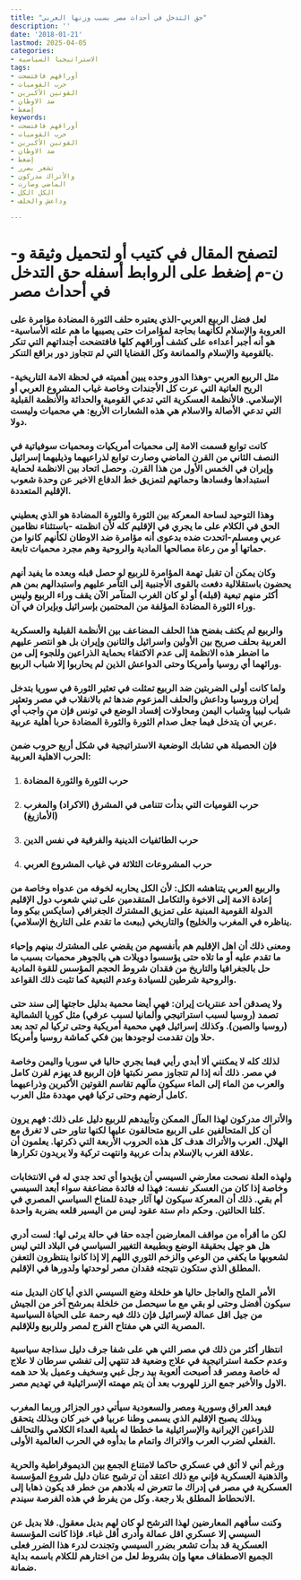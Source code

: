 ```yaml
---
title: "حق التدخل في أحداث مصر بسبب وزنها العربي"
description: ''
date: '2018-01-21'
lastmod: 2025-04-05
categories:
- الاستراتيجيا السياسية
tags:
- أوراقهم فافتضحت
- حرب القوميات
- القوتين الأكبرين
- ضد الاوطان
- إضغط
keywords:
- أوراقهم فافتضحت
- حرب القوميات
- القوتين الأكبرين
- ضد الاوطان
- إضغط
- تشعر بضرر
- والأتراك مدركون
- الماضي وصارت
- الكل الكل
- وداعش والحلف

---
```

# **لتصفح المقال في كتيب أو لتحميل وثيقة و-ن-م إضغط على الروابط أسفله** **حق التدخل في أحداث مصر**

### لعل فضل الربيع العربي-الذي يعتبره حلف الثورة المضادة مؤامرة على العروبة والإسلام لكأنهما بحاجة لمؤامرات حتى يصيبها ما هم علته الأساسية-هو أنه أجبر أعداءه على كشف أوراقهم كلها فافتضحت أجنداتهم التي تنكر بالقومية والإسلام والممانعة وكل القضايا التي لم تتجاوز دور براقع التنكر.

### مثل الربيع العربي -وهذا الدور وحده يبين أهميته في لحظة الامة التاريخية-الريح العاتية التي عرت كل الأجندات وخاصة غياب المشروع العربي أو الإسلامي. فالأنظمة العسكرية التي تدعي القومية والحداثة والأنظمة القبلية التي تدعي الأصالة والاسلام هي هذه الشعارات الأربع: هي محميات وليست دولا.

### كانت توابع قسمت الامة إلى محميات أمريكيات ومحميات سوفياتية في النصف الثاني من القرن الماضي وصارت توابع لذراعيهما وذيليهما إسرائيل وإيران في الخمس الأول من هذا القرن. وحصل اتحاد بين الانظمة لحماية استبدادها وفسادها وحماتهم لتمزيق خط الدفاع الاخير عن وحدة شعوب الإقليم المتعددة.

### وهذا التوحيد لساحة المعركة بين الثورة والثورة المضادة هو الذي يعطيني الحق في الكلام على ما يجري في الإقليم كله لأن انظمته -باستثناء نظامين عربي ومسلم-اتحدت ضده بدعوى أنه مؤامرة ضد الاوطان لكأنهم كانوا من حماتها أو من رعاة مصالحها المادية والروحية وهم مجرد محميات تابعة.

### وكان يمكن أن تقبل تهمة المؤامرة للربيع لو حصل قبله وبعده ما يفيد أنهم يحضون باستقلالية دفعت بالقوى الأجنبية إلى التآمر عليهم واستبدالهم بمن هم أكثر منهم تبعية (قبله) أو لو كان الغرب المتآمر الآن يقف وراء الربيع وليس وراء الثورة المضادة المؤلفة من المحتمين بإسرائيل وبإيران في آن.

### والربيع لم يكتف بفضح هذا الحلف المضاعف بين الأنظمة القبلية والعسكرية العربية بحلف صريح بين الأولين واسرائيل والثانين وإيران بل هو انتصر عليهم ما اضطر هذه الانظمة إلى عدم الاكتفاء بحماية الذراعين وللجوء إلى من ورائهما أي روسيا وأمريكا وحتى الدواعش الذين لم يحاربوا إلا شباب الربيع.

### ولما كانت أولى الضربتين ضد الربيع تمثلت في تعثير الثورة في سوريا بتدخل إيران وروسيا وداعش والحلف المزعوم ضدها ثم بالانقلاب في مصر وتعثير شباب ليبيا وشباب اليمن ومحاولات إفساد الوضع في تونس فإن من واجب أي عربي أن يتدخل فيما جعل صدام الثورة والثورة المضادة حربا أهلية عربية.

### فإن الحصيلة هي تشابك الوضعية الاستراتيجية في شكل أربع حروب ضمن الحرب الاهلية العربية:

1. ### حرب الثورة والثورة المضادة
2. ### حرب القوميات التي بدأت تتنامى في المشرق (الاكراد) والمغرب (الأمازيغ)
3. ### حرب الطائفيات الدينية والفرقية في نفس الدين
4. ### حرب المشروعات الثلاثة في غياب المشروع العربي

### والربيع العربي يتناهشه الكل: لأن الكل يحاربه لخوفه من عدواه وخاصة من إعادة الامة إلى الاخوة والتكامل المتقدمين على تبني شعوب دول الإقليم الدولة القومية المبنية على تمزيق المشترك الجغرافي (سايكس بيكو وما يناظره في المغرب والخليج) والتاريخي (ببعث ما تقدم على التاريخ الإسلامي).

### ومعنى ذلك أن اهل الإقليم هم بأنفسهم من يقضي على المشترك بينهم وإحياء ما تقدم عليه أو ما تلاه حتى يؤسسوا دويلات هي بالجوهر محميات بسبب ما حل بالجغرافيا والتاريخ من فقدان شروط الحجم المؤسس للقوة المادية والروحية شرطين للسيادة وعدم التبعية كما تثبت ذلك القواعد.

### ولا يصدقن أحد عنتريات إيران: فهي أيضا محمية بدليل حاجتها إلى سند حتى تصمد (روسيا لسبب استراتيجي وألمانيا لسبب عرقي) مثل كوريا الشمالية (روسيا والصين). وكذلك إسرائيل فهي محمية أمريكية وحتى تركيا لم تجد بعد حلا وإن تقدمت لوجودها بين فكي كماشة روسيا وأمريكا.

### لذلك كله لا يمكنني ألا أبدي رأيي فيما يجري حاليا في سوريا واليمن وخاصة في مصر. ذلك أنه إذا لم تتجاوز مصر نكبتها فإن الربيع قد يهزم لقرن كامل والعرب من الماء إلى الماء سيكون مآلهم تقاسم القوتين الأكبرين وذراعيهما كامل أرضهم وحتى تركيا فهي مهددة مثل العرب.

### والأتراك مدركون لهذا المآل الممكن وتأييدهم للربيع دليل على ذلك: فهم يرون أن كل المتحالفين على الربيع متحالفون عليها لكنها تناور حتى لا تغرق مع الهلال. العرب والأتراك هدف كل هذه الحروب الأربعة التي ذكرتها. يعلمون أن علاقة الغرب بالإسلام بدأت عربية وانتهت تركية ولا يريدون تكرارها.

### ولهذه العلة نصحت معارضي السيسي أن يؤيدوا أي تحد جدي له في الانتخابات وخاصة إذا كان من العسكر نفسه: فهذا له فائدة مضاعفة سواء أبعد السيسي أم بقي. ذلك أن المعركة سيكون لها آثار جيدة للمناخ السياسي المصري في كلتا الحالتين. وحكم دام ستة عقود ليس من اليسير قلعه بضربة واحدة.

### لكن ما أقرأه من مواقف المعارضين أجده حقا في حالة يرثى لها: لست أدري هل هو جهل بحقيقة الوضع وبطبيعة التغيير السياسي في البلاد التي ليس لشعوبها ما يكفي من الوعي والزخم الثوري اللهم إلا إذا كانوا ينتظرون التعفن المطلق الذي ستكون نتيجته فقدان مصر لوحدتها ولدورها في الإقليم.

### الأمر الملح والعاجل حاليا هو خلخلة وضع السيسي الذي أيا كان البديل منه سيكون أفضل وحتى لو بقي مع ما سيحصل من خلخلة بمرشح آخر من الجيش من جيل اقل عمالة لإسرائيل فإن ذلك فيه رحمة على الحياة السياسية المصرية التي هي مفتاح الفرج لمصر وللربيع وللإقليم.

### انتظار أكثر من ذلك في مصر التي هي على شفا جرف دليل سذاجة سياسية وعدم حكمة استراتيجية في علاج وضعية قد تنتهي إلى تفشي سرطان لا علاج له خاصة ومصر قد أصبحت ألعوبة بيد رجل غبي وسخيف وعميل بلا حد همه الاول والأخير جمع الرز للهروب بعد أن يتم مهمته الإسرائيلية في تهديم مصر.

### فبعد العراق وسورية ومصر والسعودية سيأتي دور الجزائر وربما المغرب وبذلك يصبح الإقليم الذي يسمى وطنا عربيا في خبر كان وبذلك يتحقق للذراعين الإيرانية والإسرائيلية ما خططا له بلعبة العداء الكلامي والتحالف الفعلي لضرب العرب والاتراك واتمام ما بدأوه في الحرب العالمية الأولى.

### ورغم أني لا أثق في عسكري حاكما لامتناع الجمع بين الديموقراطية والحرية والذهنية العسكرية فإني مع ذلك اعتقد أن ترشيح عنان دليل شروع المؤسسة العسكرية في مصر في إدراك ما تتعرض له بلادهم من خطر قد يكون ذهابا إلى الانحطاط المطلق بلا رجعة. وكل من يفرط في هذه الفرصة سيندم.

### وكنت سأفهم المعارضين لهذا الترشح لو كان لهم بديل معقول. فلا بديل عن السيسي إلا عسكري اقل عمالة وأدرى أقل غباء. فإذا كانت المؤسسة العسكرية قد بدأت تشعر بضرر السيسي وتجندت لدرء هذا الضرر فعلى الجميع الاصطفاف معها وإن بشروط لعل من اختارهم للكلام باسمه بداية ضمانة.

###
